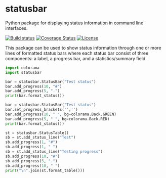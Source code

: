 # statusbar

Python package for displaying status information in command line interfaces.

[![Build status](https://img.shields.io/travis/mailund/statusbar.svg)](https://travis-ci.org/mailund/statusbar)
[![Coverage Status](https://img.shields.io/coveralls/mailund/statusbar.svg)](https://coveralls.io/github/mailund/statusbar)
[![License](https://img.shields.io/badge/license-GPL%20%28%3E=%203%29-brightgreen.svg?style=flat)](http://www.gnu.org/licenses/gpl-3.0.html)


This package can be used to show status information through one or more lines of formatted status bars where each status bar consist of three components: a label, a progress bar, and a statistics/summary field.

```Python
import colorama
import statusbar

bar = statusbar.StatusBar("Test status")
bar.add_progress(10, "#")
bar.add_progress(5, ".")
print(bar.format_status())

bar = statusbar.StatusBar("Test status")
bar.set_progress_brackets('','')
bar.add_progress(10, " ", bg=colorama.Back.GREEN)
bar.add_progress(5, " ", bg=colorama.Back.RED)
print(bar.format_status())

st = statusbar.StatusTable()
sb = st.add_status_line("Test")
sb.add_progress(1, "#")
sb.add_progress(1, " ")
sb = st.add_status_line("Testing progress")
sb.add_progress(10, "#")
sb.add_progress(5, ".")
sb.add_progress(10, " ")
print("\n".join(st.format_table()))
```
